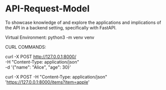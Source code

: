 # API-Request-Model
To showcase knowledge of and explore the applications and implications of the API in a backend setting, specifically with FastAPI.


Virtual Environment:
python3 -m venv venv 

CURL COMMANDS:

curl -X POST http://127.0.0.1:8000/ \
  -H "Content-Type: application/json" \
  -d '{"name": "Alice", "age": 30}'

curl -X POST -H "Content-Type: application/json" 'https://127.0.0.1:8000/items?item=apple'
